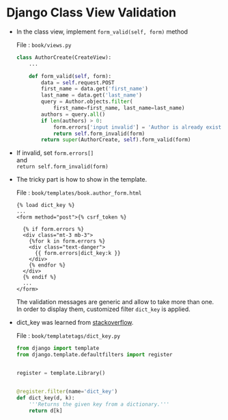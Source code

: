 # Django Class View Validation

* In the class view, implement `form_valid(self, form)` method

  File : `book/views.py`
  ``` Python
  class AuthorCreate(CreateView):
      ...

      def form_valid(self, form):
          data = self.request.POST
          first_name = data.get('first_name')
          last_name = data.get('last_name')
          query = Author.objects.filter(
              first_name=first_name, last_name=last_name)
          authors = query.all()
          if len(authors) > 0:
              form.errors['input invalid'] = 'Author is already exist.'
              return self.form_invalid(form)
          return super(AuthorCreate, self).form_valid(form)
  ```
  
* If invalid, set 
  `form.errors[]`  
  and  
  `return self.form_invalid(form)`
  
* The tricky part is how to show in the template.

  File : `book/templates/book.author_form.html`
  ```
  {% load dict_key %}
  ...
  <form method="post">{% csrf_token %}

    {% if form.errors %}
    <div class="mt-3 mb-3">
      {%for k in form.errors %}
      <div class="text-danger">
        {{ form.errors|dict_key:k }}
      </div>
      {% endfor %}
    </div>
    {% endif %}
    ...
  </form>
  ```
  The validation messages are generic and allow to take more than one.  
  In order to display them, customized filter `dict_key` is applied.
  
* dict_key was learned from [stackoverflow](https://stackoverflow.com/questions/19745091/accessing-dictionary-by-key-in-django-template).

  File : `book/templatetags/dict_key.py`
  ``` python
  from django import template
  from django.template.defaultfilters import register


  register = template.Library()


  @register.filter(name='dict_key')
  def dict_key(d, k):
      '''Returns the given key from a dictionary.'''
      return d[k]
  ```
  